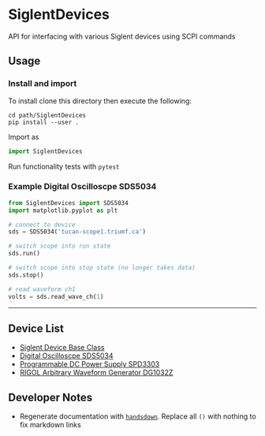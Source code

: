 # SiglentDevices
API for interfacing with various Siglent devices using SCPI commands

## Usage

### Install and import

To install clone this directory then execute the following: 

```
cd path/SiglentDevices
pip install --user .
```

Import as

```python
import SiglentDevices
```

Run functionality tests with `pytest`

### Example Digital Oscilloscpe SDS5034

```python
from SiglentDevices import SDS5034
import matplotlib.pyplot as plt

# connect to device
sds = SDS5034('tucan-scope1.triumf.ca')

# switch scope into run state
sds.run()

# switch scope into stop state (no longer takes data)
sds.stop()

# read waveform ch1
volts = sds.read_wave_ch(1)
```
---

## Device List

* [Siglent Device Base Class](docs/src/SiglenBase.md)
* [Digital Oscilloscpe SDS5034](docs/src/SDS5034.md)
* [Programmable DC Power Supply SPD3303](docs/src/SPD3303.md)
* [RIGOL Arbitrary Waveform Generator DG1032Z](docs/src/RIGOL_DG1032Z.md)


## Developer Notes

* Regenerate documentation with [`handsdown`](https://github.com/vemel/handsdown). Replace all `()` with nothing to fix markdown links
